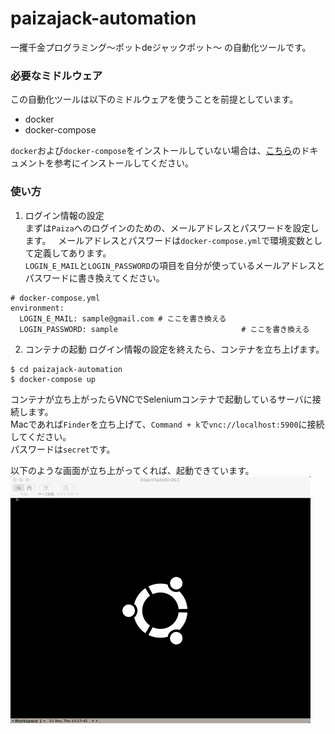 # paizajack-automation
一攫千金プログラミング〜ポットdeジャックポット〜 の自動化ツールです。

### 必要なミドルウェア
この自動化ツールは以下のミドルウェアを使うことを前提としています。
- docker
- docker-compose

`docker`および`docker-compose`をインストールしていない場合は、[こちら](https://docs.docker.com/compose/install/)のドキュメントを参考にインストールしてください。

### 使い方
1. ログイン情報の設定  
まずは`Paiza`へのログインのための、メールアドレスとパスワードを設定します。  
メールアドレスとパスワードは`docker-compose.yml`で環境変数として定義してあります。  
`LOGIN_E_MAIL`と`LOGIN_PASSWORD`の項目を自分が使っているメールアドレスとパスワードに書き換えてください。  
```
# docker-compose.yml
environment:
  LOGIN_E_MAIL: sample@gmail.com # ここを書き換える
  LOGIN_PASSWORD: sample 　　　　　　　　　　　　　　　　# ここを書き換える
```

2. コンテナの起動
ログイン情報の設定を終えたら、コンテナを立ち上げます。
```
$ cd paizajack-automation
$ docker-compose up
```

コンテナが立ち上がったらVNCでSeleniumコンテナで起動しているサーバに接続します。  
Macであれば`Finder`を立ち上げて、`Command + k`で`vnc://localhost:5900`に接続してください。  
パスワードは`secret`です。  

以下のような画面が立ち上がってくれば、起動できています。
![Seleniumトップページ](https://github.com/TomoProg/image-repo/blob/master/paizajack-automation/selenium-top.png "サンプル")
